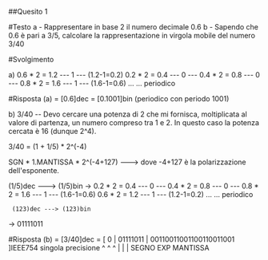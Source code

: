 ##Quesito 1

#Testo
a - Rappresentare in base 2 il numero decimale 0.6
b - Sapendo che 0.6 è pari a 3/5, calcolare la rappresentazione in virgola mobile del numero 3/40

#Svolgimento

a)
0.6 * 2 = 1.2  --- 1 ---  (1.2-1=0.2)
0.2 * 2 = 0.4  --- 0 ---
0.4 * 2 = 0.8  --- 0 ---
0.8 * 2 = 1.6  --- 1 ---  (1.6-1=0.6)
...
... periodico

#Risposta (a) = [0.6]dec = [0.1001]bin (periodico con periodo 1001)

b) 3/40 -- Devo cercare una potenza di 2 che mi fornisca, moltiplicata al valore di partenza, un numero compreso tra 1 e 2.
           In questo caso la potenza cercata è 16 (dunque 2^4).

   3/40 = (1 + 1/5) * 2^(-4)

   SGN * 1.MANTISSA * 2^(-4+127) ---> dove -4+127 è la polarizzazione dell'esponente.

   (1/5)dec ---> (1/5)bin
  -> 0.2 * 2 = 0.4 --- 0 ---
     0.4 * 2 = 0.8 --- 0 ---
     0.8 * 2 = 1.6 --- 1 ---      (1.6-1=0.6)
     0.6 * 2 = 1.2 --- 1 ---      (1.2-1=0.2)
     ...
     ... periodico

     (123)dec ---> (123)bin
  -> 01111011

#Risposta (b) = [3/40]dec = [ 0 | 01111011 | 00110011001100110011001 ]IEEE754 singola precisione
                              ^       ^                 ^
                              |       |                 |
                              SEGNO   EXP            MANTISSA
